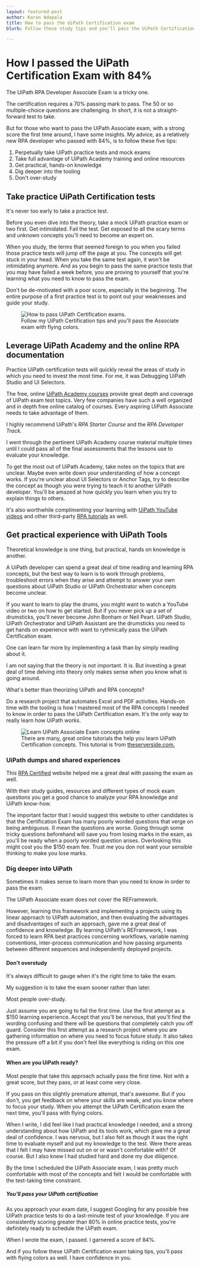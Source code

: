```yaml
---
layout: featured-post
author: Karan Adapala
title: How to pass the UiPath Certification exam
blurb: Follow these study tips and you'll pass the UiPath Certification exam on your first try, just like I did!   

---
```


# How I passed the UiPath Certification Exam with 84%

The UiPath RPA Developer Associate Exam is a tricky one. 

The certification requires a 70% passing mark to pass. The 50 or so multiple-choice questions are challenging. In short, it is not a straight-forward test to take. 

But for those who want to pass the UiPath Associate exam, with a strong score the first time around, I have some insights. My advice, as a relatively new RPA developer who passed with 84%, is to follow these five tips:

1. Perpetually take UiPath practice tests and mock exams
2. Take full advantage of UiPath Academy training and online resources 
3. Get practical, hands-on knowledge 
4. Dig deeper into the tooling
5. Don't over-study

## Take practice UiPath Certification tests

It's never too early to take a practice test.

Before you even dive into the theory, take a mock UiPath practice exam or two first. Get intimidated. Fail the test. Get exposed to all the scary terms and unknown concepts you'll need to become an expert on.

When you study, the terms that seemed foreign to you when you failed those practice tests will jump off the page at you. The concepts will get stuck in your head. When you take the same test again, it won't be intimidating anymore. And as you begin to pass the same practice tests that you may have failed a week before, you are proving to yourself that you're learning what you need to know to pass the exam.

Don't be de-motivated with a poor score, especially in the beginning. The entire purpose of a first practice test is to point out your weaknesses and guide your study.

<figure class="figure">
  <img src="https://www.rpacertified.com/assets/how-to-pass-uipath-certification.jpg" alt="How to pass UiPath Certification exams." class="img-fluid mx-auto d-block img-thumbnail rounded ">
  <figcaption class="figure-caption">Follow my UiPath Certification tips and you'll pass the Associate exam with flying colors.</figcaption>
</figure>


## Leverage UiPath Academy and the online RPA documentation 

Practice UiPath certification tests will quickly reveal the areas of study in which you need to invest the most time. For me, it was Debugging UiPath Studio and UI Selectors. 

The free, online <a href="https://academy.uipath.com/">UiPath Academy courses</a> provide great depth and coverage of UiPath exam test topics. Very few companies have such a well organized and in depth free online catalog of courses. Every aspiring UiPath Associate needs to take advantage of them.

I highly recommend UiPath's _RPA Starter Course_ and the _RPA Developer Track._

I went through the pertinent UiPath Academy course material multiple times until I could pass all of the final assessments that the lessons use to evaluate your knowledge. 

To get the most out of UiPath Academy, take notes on the topics that are unclear. Maybe even write down your understanding of how a concept works. If you're unclear about UI Selectors or Anchor Tags, try to describe the concept as though you were trying to teach it to another UiPath developer. You'll be amazed at how quickly you learn when you try to explain things to others.

It's also worthwhile complimenting your learning with <a href="https://youtube.com/playlist?list=PL_RrEj88onS-QrvtnW0EQ3i7qJUbKTdJ8">UiPath YouTube videos</a> and other third-party <a href="">RPA tutorials</a> as well.


## Get practical experience with UiPath Tools

Theoretical knowledge is one thing, but practical, hands on knowledge is another.

A UiPath developer can spend a great deal of time reading and learning RPA concepts, but the best way to learn is to work through problems, troubleshoot errors when they arise and attempt to answer your own questions about UiPath Studio or UiPath Orchestrator when concepts become unclear.

If you want to learn to play the drums, you might want to watch a YouTube video or two on how to get started. But if you never pick up a set of drumsticks, you'll never become John Bonham or Neil Peart. UiPath Studio, UiPath Orchestrator and UiPath Assistant are the drumsticks you need to get hands on experience with want to rythmically pass the UiPath Certification exam.

One can learn far more by implementing a task than by simply reading about it. 

I am not saying that the theory is not important. It is. But investing a great deal of time delving into theory only makes sense when you know what is going around.

What's better than theorizing UiPath and RPA concepts? 

Do a research project that automates Excel and PDF activities. Hands-on time with the tooling is how I mastered most of the RPA concepts I needed to know in order to pass the UiPath Certification exam. It's the only way to really learn how UiPath works. 

<figure class="figure">
  <img src="https://itknowledgeexchange.techtarget.com/coffee-talk/files/2020/08/uipath-helloworld-example.gif" alt="Learn UiPath Associate Exam concepts online" class="img-fluid mx-auto d-block img-thumbnail rounded ">
  <figcaption class="figure-caption">There are many, great online tutorials the help you learn UiPath Certification concepts. This tutorial is from <a href="https://www.theserverside.com/blog/Coffee-Talk-Java-News-Stories-and-Opinions/Make-this-UiPath-Hello-World-example-the-first-project-in-your-RPA-journey">theserverside.com.</a></figcaption>
</figure>


### UiPath dumps and shared experiences

This <a href="http://www.rpacertified.com">RPA Certified</a> website helped me a great deal with passing the exam as well.

With their study guides, resources and different types of mock exam questions you get a good chance to analyze your RPA knowledge and UiPath know-how. 

The important factor that I would suggest this website to other candidates is that the Certification Exam has many poorly worded questions that verge on being ambiguous. (I mean the questions are worse. Going through some tricky questions beforehand will save you from losing marks in the exam, as you'll be ready when a poorly worded question arises. Overlooking this might cost you the $150 exam fee. Trust me you don not want your sensible thinking to make you lose marks.

### Dig deeper into UiPath

Sometimes it makes sense to learn more than you need to know in order to pass the exam.

The UiPath Associate exam does not cover the REFramework. 

However, learning this framework and implementing a projects using its linear approach to UiPath automation, and then evaluating the advantages and disadvantages of such an approach, gave me a great deal of confidence and knowledge. By learning UiPath's REFramework, I was forced to learn RPA best practices concerning workflows, variable naming conventions, inter-process communication and how passing arguments between different sequences and independently deployed projects.

#### Don't overstudy

It's always difficult to gauge when it's the right time to take the exam.

My suggestion is to take the exam sooner rather than later. 

Most people over-study.

Just assume you are going to fail the first time. Use the first attempt as a $150 learning experience. Accept that you'll be nervous, that you'll find the wording confusing and there will be questions that completely catch you off guard. Consider this first attempt as a research project where you are gathering information on where you need to focus future study. It also takes the pressure off a bit if you don't feel like everything is riding on this one exam.

#### When are you UiPath ready?

Most people that take this approach actually pass the first time. Not with a great score, but they pass, or at least come very close. 

If you pass on this slightly premature attempt, that's awesome. But if you don't, you get feedback on where your skills are weak, and you know where to focus your study. When you attempt the UiPath Certification exam the next time, you'll pass with flying colors.

When I write, I did feel like I had practical knowledge I needed, and a strong understanding about how UiPath and its tools work, which gave me a great deal of confidence. I was nervous, but I also felt as though it was the right time to evaluate myself and put my knowledge to the test. Were there areas that I felt I may have missed out on or or wasn't comfortable with? Of course. But I also knew I had studied hard and done my due diligence.

By the time I scheduled the UiPath Associate exam, I was pretty much comfortable with most of the concepts and felt I would be comfortable with the test-taking time constraint. 

##### You'll pass your UiPath certification

As you approach your exam date, I suggest Googling for any possible free UiPath practice tests to do a last-minute test of your knowledge. If you are consistently scoring greater than 80% in online practice tests, you're definitely ready to schedule the UiPath exam.

When I wrote the exam, I passed. I garnered a score of 84%.

And if you follow these UiPath Certification exam taking tips, you'll pass with flying colors as well. I have confidence in you.

